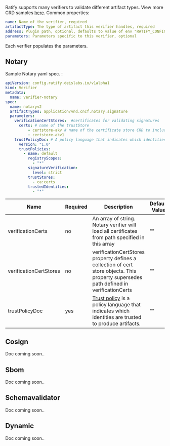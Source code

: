 Ratify supports many verifiers to validate different artifact types. View more CRD samples [here](../../../config/samples/). Common properties:

```yml
name: Name of the verifier, required
artifactType: The type of artifact this verifier handles, required
address: Plugin path, optional, defaults to value of env "RATIFY_CONFIG" or "~/.ratify/plugins"
parameters: Parameters specific to this verifier, optional
```

Each verifier populates the parameters.

## Notary

Sample Notary yaml spec.  :
```yml
apiVersion: config.ratify.deislabs.io/v1alpha1
kind: Verifier
metadata:
  name: verifier-notary
spec:
  name: notaryv2
  artifactTypes: application/vnd.cncf.notary.signature
  parameters:
    verificationCertStores:  #certificates for validating signatures
      certs: # name of the trustStore
          - certstore-akv # name of the certificate store CRD to include in this trustStore
          - certstore-akv1 
    trustPolicyDoc: # A policy language that indicates which identities are trusted to produce artifacts
      version: "1.0"
      trustPolicies:
        - name: default
          registryScopes:
            - "*"
          signatureVerification:
            level: strict
          trustStores:
            - ca:certs
          trustedIdentities:
            - "*"
```

| Name        | Required | Description | Default Value |
| ----------- | -------- | ----------- | ------------- | 
| verificationCerts      | no    |      An array of string. Notary verifier will load all certificates from path specified in this array        |   ""            |
| verificationCertStores      | no    |    verificationCertStores property defines a collection of cert store objects. This property supersedes path defined in verificationCerts      |       ""        |
| trustPolicyDoc   | yes     |   [Trust policy](https://github.com/notaryproject/notaryproject/blob/main/specs/trust-store-trust-policy.md) is a policy language that indicates which identities are trusted to produce artifacts.          |     ""    |

## Cosign
Doc coming soon..

## Sbom
Doc coming soon..

## Schemavalidator
Doc coming soon..

## Dynamic
Doc coming soon..